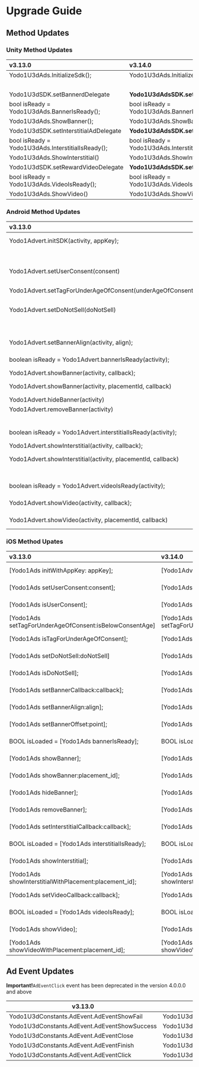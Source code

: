 # Upgrade Guide

## Method Updates

### Unity Method Updates

|  v3.13.0                        | v3.14.0                           | v4.+                             |
|  :--------------------------  | :------------------------------|:------------------------------  |
|  Yodo1U3dAds.InitializeSdk();   | Yodo1U3dAds.InitializeSdk();      | **Yodo1U3dMas.InitializeSdk();** |
|  |  | **Yodo1U3dMas.SetInitializeDelegate** |
|  Yodo1U3dSDK.setBannerdDelegate | **Yodo1U3dAdsSDK.setBannerdDelegate** | **Yodo1U3dMas.SetBannerAdDelegate** |
|  bool isReady = Yodo1U3dAds.BannerIsReady();  | bool isReady = Yodo1U3dAds.BannerIsReady(); | bool isLoaded = **Yodo1U3dMas.IsBannerAdLoaded();** |
|  Yodo1U3dAds.ShowBanner();  | Yodo1U3dAds.ShowBanner();  | **Yodo1U3dMas.ShowBannerAd();** |
|  Yodo1U3dSDK.setInterstitialAdDelegate  |  **Yodo1U3dAdsSDK.setInterstitialAdDelegate** | **Yodo1U3dMas.SetInterstitialAdDelegate** |
|  bool isReady = Yodo1U3dAds.InterstitialIsReady();  | bool isReady = Yodo1U3dAds.InterstitialIsReady(); | bool isLoaded = **Yodo1U3dMas.IsInterstitialAdLoaded();** |
|  Yodo1U3dAds.ShowInterstitial()  |  Yodo1U3dAds.ShowInterstitial(); | **Yodo1U3dMas.ShowInterstitialAd();** |
|  Yodo1U3dSDK.setRewardVideoDelegate  |   **Yodo1U3dAdsSDK.setRewardVideoDelegate** | **Yodo1U3dMas.SetRewardedAdDelegate** |
|  bool isReady = Yodo1U3dAds.VideoIsReady();  |  bool isReady = Yodo1U3dAds.VideoIsReady(); | bool isLoaded = **Yodo1U3dMas.IsRewardedAdLoaded();** |
|  Yodo1U3dAds.ShowVideo()  |  Yodo1U3dAds.ShowVideo();  | **Yodo1U3dMas.ShowRewardedAd();** |

### Android Method Updates


|  v3.13.0                        | v3.14.0                           | v4.+                             |
|  :----------------------------  | :-------------------------------- | :-----------------------------  |
| Yodo1Advert.initSDK(activity, appKey); | Yodo1Advert.initSDK(activity, appKey); | **Yodo1Mas.getInstance().init(Activity activity, String appId);** |
|  |  | **Yodo1Mas.getInstance().init(Activity activity, String appId, InitListener listener);** |
| Yodo1Advert.setUserConsent(consent) |Yodo1Advert.setUserConsent(consent) | **Yodo1Mas.getInstance().setGDPR(userConsent);** |
|||**Yodo1Mas.getInstance().isGDPRUserConsent();**|
| Yodo1Advert.setTagForUnderAgeOfConsent(underAgeOfConsent) |Yodo1Advert.setTagForUnderAgeOfConsent(underAgeOfConsent) | **Yodo1Mas.getInstance().setCOPPA(ageRestricted);** |
|||**Yodo1Mas.getInstance().isCOPPAAgeRestricted();**|
| Yodo1Advert.setDoNotSell(doNotSell) |Yodo1Advert.setDoNotSell(consdoNotSellent) | **Yodo1Mas.getInstance().setCCPA(doNotSell);** |
|||**Yodo1Mas.getInstance().isCCPADoNotSell();**|
|   |  | **Yodo1Mas.getInstance().setBannerListener** |
| Yodo1Advert.setBannerAlign(activity, align); | Yodo1Advert.setBannerAlign(activity, align); | **Yodo1Mas.getInstance().showBannerAd(activity, align);** |
|  boolean isReady = Yodo1Advert.bannerIsReady(activity);  | boolean isReady = Yodo1Advert.bannerIsReady(activity); | boolean isLoaded = **Yodo1Mas.getInstance().isBannerAdLoaded();** |
|  Yodo1Advert.showBanner(activity, callback);  | Yodo1Advert.showBanner(activity, callback); | **Yodo1Mas.getInstance().showBannerAd(activity);** |
|Yodo1Advert.showBanner(activity, placementId,  callback)|Yodo1Advert.showBanner(activity, placementId,  callback)|**Yodo1Mas.getInstance().showBannerAd(activity, placement);**|
|Yodo1Advert.hideBanner(activity)|Yodo1Advert.hideBanner(activity)|**Yodo1Mas.getInstance().dismissBannerAd();**|
|Yodo1Advert.removeBanner(activity)|Yodo1Advert.removeBanner(activity)|**Yodo1Mas.getInstance().dismissBannerAd(true);**|
|    |   | **Yodo1Mas.getInstance().setInterstitialListener** |
|  boolean isReady = Yodo1Advert.interstitialIsReady(activity);  | boolean isReady = Yodo1Advert.interstitialIsReady(activity); | boolean isLoaded = **Yodo1Mas.getInstance().isInterstitialAdLoaded();** |
|  Yodo1Advert.showInterstitial(activity, callback);  | Yodo1Advert.showInterstitial(activity, callback); | **Yodo1Mas.getInstance().showInterstitialAd(activity);** |
|Yodo1Advert.showInterstitial(activity, placementId,  callback)|Yodo1Advert.showInterstitial(activity, placementId,  callback)|**Yodo1Mas.getInstance().showInterstitialAd(activity, placement);**|
|    |    | **Yodo1Mas.getInstance().setRewardListener** |
|  boolean isReady = Yodo1Advert.videoIsReady(activity);  | boolean isReady = Yodo1Advert.videoIsReady(activity); | boolean isLoaded = **Yodo1Mas.getInstance().isRewardedAdLoaded();** |
|  Yodo1Advert.showVideo(activity, callback);  |  Yodo1Advert.showVideo(activity, callback);  | **Yodo1Mas.getInstance().showRewardedAd(Activity activity);** |
|Yodo1Advert.showVideo(activity, placementId,  callback)|Yodo1Advert.showVideo(activity, placementId,  callback)|**Yodo1Mas.getInstance().showRewardedAd(activity, placement);**|

### iOS Method Upates

| v3.13.0                         | v3.14.0              |    v4.+                             |
| :----------------------------- | :----------------------- | :---------------------- |
| [Yodo1Ads initWithAppKey: appKey];                      | [Yodo1Advert initWithAppKey: appKey];                   | **[[Yodo1Mas sharedInstance] initWithAppId: successful: fail:];** |
| [Yodo1Ads setUserConsent:consent];                      | [Yodo1Ads setUserConsent:consent];                      |       **[Yodo1Mas sharedInstance].isGDPRUserConsent**        |
| [Yodo1Ads isUserConsent];                               | [Yodo1Ads isUserConsent];                               |       **[Yodo1Mas sharedInstance].isGDPRUserConsent**        |
| [Yodo1Ads setTagForUnderAgeOfConsent:isBelowConsentAge] | [Yodo1Ads setTagForUnderAgeOfConsent:isBelowConsentAge] |      **[Yodo1Mas sharedInstance].isCOPPAAgeRestricted**      |
| [Yodo1Ads isTagForUnderAgeOfConsent];                   | [Yodo1Ads isTagForUnderAgeOfConsent];                   |      **[Yodo1Mas sharedInstance].isCOPPAAgeRestricted**      |
| [Yodo1Ads setDoNotSell:doNotSell]                       | [Yodo1Ads setDoNotSell:doNotSell]                       |        **[Yodo1Mas sharedInstance].isCCPADoNotSell**         |
| [Yodo1Ads isDoNotSell];                                 | [Yodo1Ads isDoNotSell];                                 |        **[Yodo1Mas sharedInstance].isCCPADoNotSell**         |
| [Yodo1Ads setBannerCallback:callback];                  | [Yodo1Ads setBannerCallback:callback];                  |        **[Yodo1Mas sharedInstance].bannerAdDelegate**        |
| [Yodo1Ads setBannerAlign:align];                        | [Yodo1Ads setBannerAlign:align];                        | **[[Yodo1Mas sharedInstance] showBannerAdWithAlign:align];** |
| [Yodo1Ads setBannerOffset:point];                       | [Yodo1Ads setBannerOffset:point];                       | **[[Yodo1Mas sharedInstance] showBannerAdWithAlign:align offset:offset];** |
| BOOL isLoaded = [Yodo1Ads bannerIsReady];               | BOOL isLoaded = [Yodo1Ads bannerIsReady];               | BOOL isLoaded = **[[Yodo1Mas sharedInstance] isBannerAdLoaded];** |
| [Yodo1Ads showBanner];                                  | [Yodo1Ads showBanner];                                  |        **[[Yodo1Mas sharedInstance] showBannerAd];**         |
| [Yodo1Ads showBanner:placement_id];                     | [Yodo1Ads showBanner:placement_id];                     | **[[Yodo1Mas sharedInstance] showBannerAdWithPlacement:placement];** |
| [Yodo1Ads hideBanner];                                  | [Yodo1Ads hideBanner];                                  |       **[[Yodo1Mas sharedInstance] dismissBannerAd];**       |
| [Yodo1Ads removeBanner];                                | [Yodo1Ads removeBanner];                                | **[[Yodo1Mas sharedInstance] dismissBannerAdWithDestroy:YES];** |
| [Yodo1Ads setInterstitialCallback:callback];            | [Yodo1Ads setInterstitialCallback:callback];            |     **[Yodo1Mas sharedInstance].interstitialAdDelegate**     |
| BOOL isLoaded = [Yodo1Ads interstitialIsReady];         | BOOL isLoaded = [Yodo1Ads interstitialIsReady];         | BOOL isLoaded =**[[Yodo1Mas sharedInstance] isInterstitialAdLoaded];** |
| [Yodo1Ads showInterstitial];                            | [Yodo1Ads showInterstitial];                            |     **[[Yodo1Mas sharedInstance] showInterstitialAd];**      |
| [Yodo1Ads showInterstitialWithPlacement:placement_id];  | [Yodo1Ads showInterstitialWithPlacement:placement_id];  | **[[Yodo1Mas sharedInstance] showInterstitialAdWithPlacement:placement];** |
| [Yodo1Ads setVideoCallback:callback];                   | [Yodo1Ads setVideoCallback:callback];                   |        **[Yodo1Mas sharedInstance].rewardAdDelegate**        |
| BOOL isLoaded = [Yodo1Ads videoIsReady];                | BOOL isLoaded = [Yodo1Ads videoIsReady];                | BOOL isLoaded =**[[Yodo1Mas sharedInstance] isRewardAdLoaded];** |
| [Yodo1Ads showVideo];                                   | [Yodo1Ads showVideo];                                   |        **[[Yodo1Mas sharedInstance] showRewardAd];**         |
| [Yodo1Ads showVideoWithPlacement:placement_id];         | [Yodo1Ads showVideoWithPlacement:placement_id];         | **[[Yodo1Mas sharedInstance] showRewardAdWithPlacement:placement];** |



## Ad Event Updates

**Important!**`AdEventClick` event has been deprecated in the version 4.0.0.0 and above

| v3.13.0                                      | v3.14.0                                      | v4.+                                   |
| -------------------------------------------- | -------------------------------------------- | -------------------------------------- |
| Yodo1U3dConstants.AdEvent.AdEventShowFail    | Yodo1U3dConstants.AdEvent.AdEventShowFail    | **Yodo1.MAS.Yodo1U3dAdEvent.AdError**  |
| Yodo1U3dConstants.AdEvent.AdEventShowSuccess | Yodo1U3dConstants.AdEvent.AdEventShowSuccess | **Yodo1.MAS.Yodo1U3dAdEvent.AdOpened** |
| Yodo1U3dConstants.AdEvent.AdEventClose       | Yodo1U3dConstants.AdEvent.AdEventClose       | **Yodo1.MAS.Yodo1U3dAdEvent.AdClosed** |
| Yodo1U3dConstants.AdEvent.AdEventFinish      | Yodo1U3dConstants.AdEvent.AdEventFinish      | **Yodo1.MAS.Yodo1U3dAdEvent.AdReward** |
| Yodo1U3dConstants.AdEvent.AdEventClick       | Yodo1U3dConstants.AdEvent.AdEventClick       |                                        |

